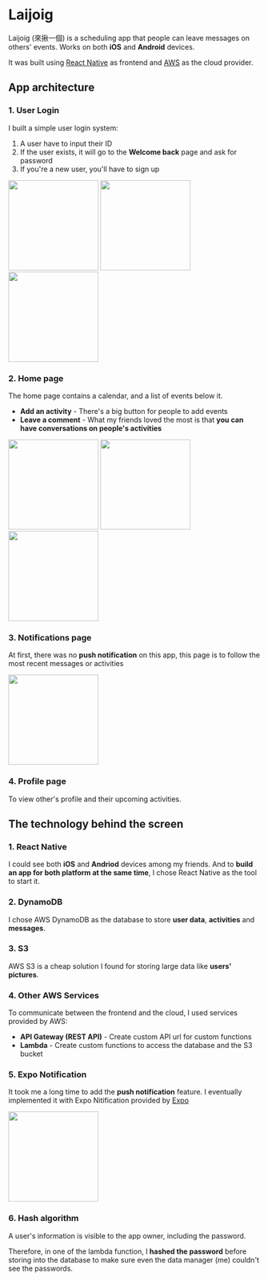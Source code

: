 # Laijoig

Laijoig (來揪一個) is a scheduling app that people can leave messages on others' events. Works on both **iOS** and **Android** devices.

It was built using [React Native](https://reactnative.dev/) as frontend and [AWS](https://aws.amazon.com/tw/) as the cloud provider.

## App architecture

### 1. User Login
I built a simple user login system:
1. A user have to input their ID
2. If the user exists, it will go to the **Welcome back** page and ask for password
3. If you're a new user, you'll have to sign up

<img src="https://github.com/JunweiNotAvailable/LaiJoig/assets/89463326/60e49a9c-99eb-4aef-a953-a1bdcf52b0dd" alt="" width="180" >
<img src="https://github.com/JunweiNotAvailable/LaiJoig/assets/89463326/a241c25f-7521-4a5e-9379-eca7a3f97cf3" alt="" width="180" >
<img src="https://github.com/JunweiNotAvailable/LaiJoig/assets/89463326/ecc1de38-271e-4ee0-b017-367b84251dfb" alt="" width="180" >

### 2. Home page
The home page contains a calendar, and a list of events below it.
- **Add an activity** - There's a big button for people to add events
- **Leave a comment** - What my friends loved the most is that **you can have conversations on people's activities**

<img src="https://github.com/JunweiNotAvailable/LaiJoig/assets/89463326/3c9777af-c511-43ac-840c-0cbf772a0d0c" alt="" width="180" >
<img src="https://github.com/JunweiNotAvailable/LaiJoig/assets/89463326/16361840-d563-4d53-99ed-179fe23ba95c" alt="" width="180" >
<img src="https://github.com/JunweiNotAvailable/LaiJoig/assets/89463326/cac90a3a-3a83-4ebe-afcb-db5b0ac9bd5b" alt="" width="180" >

### 3. Notifications page
At first, there was no **push notification** on this app, this page is to follow the most recent messages or activities

<img src="https://github.com/JunweiNotAvailable/LaiJoig/assets/89463326/309c2ba1-1f0d-468e-98cb-494808f2d05c" alt="" width="180" >

### 4. Profile page
To view other's profile and their upcoming activities.

## The technology behind the screen

### 1. React Native 
I could see both **iOS** and **Andriod** devices among my friends. And to **build an app for both platform at the same time**, I chose React Native as the tool to start it.

### 2. DynamoDB
I chose AWS DynamoDB as the database to store **user data**, **activities** and **messages**.

### 3. S3
AWS S3 is a cheap solution I found for storing large data like **users' pictures**.

### 4. Other AWS Services

To communicate between the frontend and the cloud, I used services provided by AWS: 
- **API Gateway (REST API)** - Create custom API url for custom functions
- **Lambda** - Create custom functions to access the database and the S3 bucket

### 5. Expo Notification
It took me a long time to add the **push notification** feature. I eventually implemented it with Expo Nitification provided by [Expo](https://expo.dev)

<img src="https://github.com/JunweiNotAvailable/LaiJoig/assets/89463326/ad28eabe-5ae4-4056-874c-7da6f45e070e" alt="" width="180" >

### 6. Hash algorithm
A user's information is visible to the app owner, including the password.

Therefore, in one of the lambda function, I **hashed the password** before storing into the database to make sure even the data manager (me) couldn't see the passwords. 
